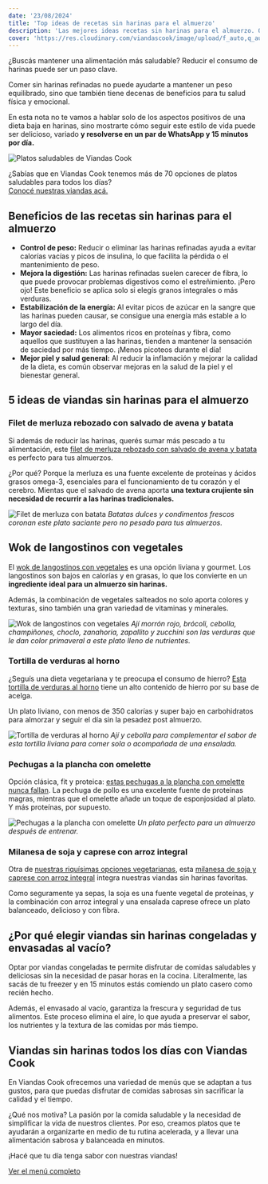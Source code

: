 ```yaml
---
date: '23/08/2024'
title: 'Top ideas de recetas sin harinas para el almuerzo'
description: 'Las mejores ideas recetas sin harinas para el almuerzo. Opciones saludables y rápidas de Viandas Cook.'
cover: 'https://res.cloudinary.com/viandascook/image/upload/f_auto,q_auto/v1/blog/er5pdi3aueyqc0di5yu7'
---
```


<p>¿Buscás mantener una alimentación más saludable? Reducir el consumo de harinas puede ser un paso clave.</p>
<p>Comer sin harinas refinadas no puede ayudarte a mantener un peso equilibrado, sino que también tiene decenas de beneficios para tu salud física y emocional.</p>
<p>En esta nota no te vamos a hablar solo de los aspectos positivos de una dieta baja en harinas, sino mostrarte cómo seguir este estilo de vida puede ser delicioso, variado <strong>y resolverse en un par de WhatsApp y 15 minutos por día.</strong></p>

<div>
  <div>
    <img src="https://res.cloudinary.com/viandascook/image/upload/f_auto,q_auto/v1/blog/vrgkoi1w0jsowlfnxv4m" alt="Platos saludables de Viandas Cook">
    <p>¿Sabías que en Viandas Cook tenemos más de 70 opciones de platos saludables para todos los días? <br> <a href="https://www.viandascook.com/" title="Conocé nuestras viandas">Conocé nuestras viandas acá.</a></p>
  </div>
</div>

<h2>Beneficios de las recetas sin harinas para el almuerzo</h2>
<ul>
    <li><strong>Control de peso:</strong> Reducir o eliminar las harinas refinadas ayuda a evitar calorías vacías y picos de insulina, lo que facilita la pérdida o el mantenimiento de peso.</li>
    <li><strong>Mejora la digestión:</strong> Las harinas refinadas suelen carecer de fibra, lo que puede provocar problemas digestivos como el estreñimiento. ¡Pero ojo! Este beneficio se aplica solo si elegís granos integrales o más verduras.</li>
    <li><strong>Estabilización de la energía:</strong> Al evitar picos de azúcar en la sangre que las harinas pueden causar, se consigue una energía más estable a lo largo del día.</li>
    <li><strong>Mayor saciedad:</strong> Los alimentos ricos en proteínas y fibra, como aquellos que sustituyen a las harinas, tienden a mantener la sensación de saciedad por más tiempo. ¡Menos picoteos durante el día!</li>
    <li><strong>Mejor piel y salud general:</strong> Al reducir la inflamación y mejorar la calidad de la dieta, es común observar mejoras en la salud de la piel y el bienestar general.</li>
</ul>

<h2>5 ideas de viandas sin harinas para el almuerzo</h2>

<h3>Filet de merluza rebozado con salvado de avena y batata</h3>
<p>Si además de reducir las harinas, querés sumar más pescado a tu alimentación, este <a href="https://www.viandascook.com/plato/filet-de-merluza-rebozado-con-salvado-de-avena-y-batata" title="Filet de merluza rebozado con salvado de avena y batata">filet de merluza rebozado con salvado de avena y batata</a> es perfecto para tus almuerzos.</p>
<p>¿Por qué? Porque la merluza es una fuente excelente de proteínas y ácidos grasos omega-3, esenciales para el funcionamiento de tu corazón y el cerebro. Mientas que el salvado de avena aporta <strong>una textura crujiente sin necesidad de recurrir a las harinas tradicionales.</strong></p>

<div>
    <img src="https://res.cloudinary.com/viandascook/image/upload/f_auto,q_auto/oldfbioj8eiymuoeftyg" alt="Filet de merluza con batata">
   <em>Batatas dulces y condimentos frescos coronan este plato saciante pero no pesado para tus almuerzos.</em>
</div>

<h2>Wok de langostinos con vegetales</h2>
<p>El <a href="https://www.viandascook.com/plato/wok-de-langostinos-con-vegetales" title="Wok de langostinos con vegetales">wok de langostinos con vegetales</a> es una opción liviana y gourmet. Los langostinos son bajos en calorías y en grasas, lo que los convierte en un <strong>ingrediente ideal para un almuerzo sin harinas.</strong></p>
<p>Además, la combinación de vegetales salteados no solo aporta colores y texturas, sino también una gran variedad de vitaminas y minerales.</p>

<div>
    <img src="https://res.cloudinary.com/viandascook/image/upload/f_auto,q_auto/rqi6v7ec2fjxosdkshsx" alt="Wok de langostinos con vegetales">
    <em>Ají morrón rojo, brócoli, cebolla, champiñones, choclo, zanahoria, zapallito y zucchini son las verduras que le dan color primaveral a este plato lleno de nutrientes.</em>
</div>

<h3>Tortilla de verduras al horno</h3>
<p>¿Seguís una dieta vegetariana y te preocupa el consumo de hierro? <a href="https://www.viandascook.com/plato/tortilla-de-verduras-al-horno" title="Tortilla de verduras al horno">Esta tortilla de verduras al horno</a> tiene un alto contenido de hierro por su base de acelga.</p>
<p>Un plato liviano, con menos de 350 calorías y super bajo en carbohidratos para almorzar y seguir el día sin la pesadez post almuerzo.</p>

<div>
    <img src="https://res.cloudinary.com/viandascook/image/upload/f_auto,q_auto/yshauopuot1n93knfas" alt="Tortilla de verduras al horno">
    <em>Ají y cebolla para complementar el sabor de esta tortilla liviana para comer sola o acompañada de una ensalada.</em>
</div>

<h3>Pechugas a la plancha con omelette</h3>
<p>Opción clásica, fit y proteica: <a href="https://www.viandascook.com/plato/pechugas-a-la-plancha-con-omellete" title="Pechugas a la plancha con omelette">estas pechugas a la plancha con omelette nunca fallan</a>. La pechuga de pollo es una excelente fuente de proteínas magras, mientras que el omelette añade un toque de esponjosidad al plato. Y más proteínas, por supuesto.</p>

<div>
    <img src="https://res.cloudinary.com/viandascook/image/upload/f_auto,q_auto/wvqi8sujjjlxthxgmmqs" alt="Pechugas a la plancha con omelette">
    <em>Un plato perfecto para un almuerzo después de entrenar.</em>
</div>

<h3>Milanesa de soja y caprese con arroz integral</h3>
<p>Otra de <a href="https://www.viandascook.com/blog/viandas-vegetarianas-arma-tu-pack-ideal-con-viandas-cook" title="Viandas vegetarianas">nuestras riquísimas opciones vegetarianas</a>, esta <a href="https://www.viandascook.com/plato/milanesa-de-soja-y-caprese-con-arroz-integral" title="Milanesa de soja y caprese con arroz integral">milanesa de soja y caprese con arroz integral</a> integra nuestras viandas sin harinas favoritas.</p>
<p>Como seguramente ya sepas, la soja es una fuente vegetal de proteínas, y la combinación con arroz integral y una ensalada caprese ofrece un plato balanceado, delicioso y con fibra.</p>

<h2>¿Por qué elegir viandas sin harinas congeladas y envasadas al vacío?</h2>
<p>Optar por viandas congeladas te permite disfrutar de comidas saludables y deliciosas sin la necesidad de pasar horas en la cocina. Literalmente, las sacás de tu freezer y en 15 minutos estás comiendo un plato casero como recién hecho.</p>
<p>Además, el envasado al vacío, garantiza la frescura y seguridad de tus alimentos. Este proceso elimina el aire, lo que ayuda a preservar el sabor, los nutrientes y la textura de las comidas por más tiempo.</p>

<h2>Viandas sin harinas todos los días con Viandas Cook</h2>
<p>En Viandas Cook ofrecemos una variedad de menús que se adaptan a tus gustos, para que puedas disfrutar de comidas sabrosas sin sacrificar la calidad y el tiempo.</p>
<p>¿Qué nos motiva? La pasión por la comida saludable y la necesidad de simplificar la vida de nuestros clientes. Por eso, creamos platos que te ayudarán a organizarte en medio de tu rutina acelerada, y a llevar una alimentación sabrosa y balanceada en minutos.</p>
<p>¡Hacé que tu día tenga sabor con nuestras viandas!</p>

<p><a href="https://www.viandascook.com/menu" title="Ver el menú completo">Ver el menú completo</a></p>
